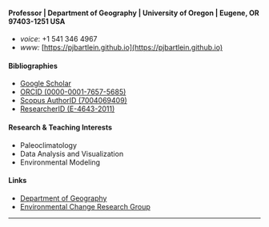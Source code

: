 #### Professor | Department of Geography | University of Oregon | Eugene, OR 97403-1251 USA ####

- *voice*:  +1 541 346 4967  
- *www:*  [https://pjbartlein.github.io](https://pjbartlein.github.io)

#### Bibliographies ####

- [Google Scholar](https://scholar.google.com/citations?user=FTFHPNMAAAAJ&hl=en)
- [ORCID (0000-0001-7657-5685)](https://orcid.org/0000-0001-7657-5685)
- [Scopus AuthorID (7004069409)](http://www.scopus.com/inward/authorDetails.url?authorID=7004069409&partnerID=MN8TOARS)
- [ResearcherID (E-4643-2011)](http://www.researcherid.com/rid/E-4643-2011)

#### Research & Teaching Interests ####

- Paleoclimatology
- Data Analysis and Visualization
- Environmental Modeling 

#### Links ####

- [Department of Geography](http://geography.uoregon.edu)  
- [Environmental Change Research Group](https://blogs.uoregon.edu/envchange/)  

----------
